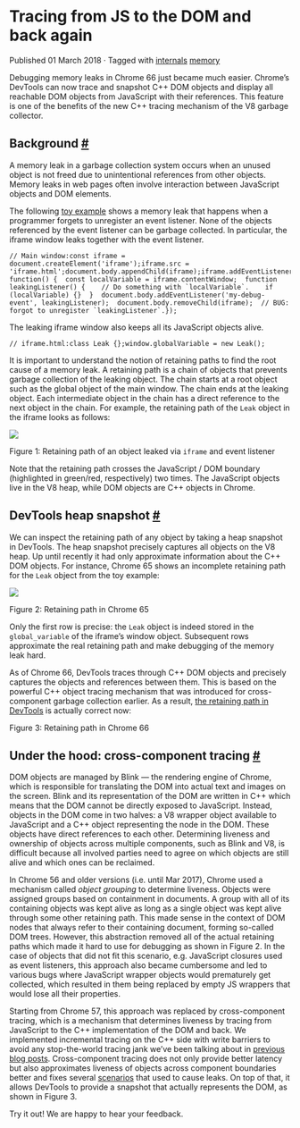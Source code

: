 Tracing from JS to the DOM and back again
=========================================

Published 01 March 2018 · Tagged with [internals](/blog/tags/internals) [memory](/blog/tags/memory)

Debugging memory leaks in Chrome 66 just became much easier. Chrome’s DevTools can now trace and snapshot C++ DOM objects and display all reachable DOM objects from JavaScript with their references. This feature is one of the benefits of the new C++ tracing mechanism of the V8 garbage collector.

Background [#](#background)
---------------------------

A memory leak in a garbage collection system occurs when an unused object is not freed due to unintentional references from other objects. Memory leaks in web pages often involve interaction between JavaScript objects and DOM elements.

The following [toy example](https://ulan.github.io/misc/leak.html) shows a memory leak that happens when a programmer forgets to unregister an event listener. None of the objects referenced by the event listener can be garbage collected. In particular, the iframe window leaks together with the event listener.

    // Main window:const iframe = document.createElement('iframe');iframe.src = 'iframe.html';document.body.appendChild(iframe);iframe.addEventListener('load', function() {  const localVariable = iframe.contentWindow;  function leakingListener() {    // Do something with `localVariable`.    if (localVariable) {}  }  document.body.addEventListener('my-debug-event', leakingListener);  document.body.removeChild(iframe);  // BUG: forgot to unregister `leakingListener`.});

The leaking iframe window also keeps all its JavaScript objects alive.

    // iframe.html:class Leak {};window.globalVariable = new Leak();

It is important to understand the notion of retaining paths to find the root cause of a memory leak. A retaining path is a chain of objects that prevents garbage collection of the leaking object. The chain starts at a root object such as the global object of the main window. The chain ends at the leaking object. Each intermediate object in the chain has a direct reference to the next object in the chain. For example, the retaining path of the `Leak` object in the iframe looks as follows:

![](/_img/tracing-js-dom/retaining-path.svg)

Figure 1: Retaining path of an object leaked via `iframe` and event listener

Note that the retaining path crosses the JavaScript / DOM boundary (highlighted in green/red, respectively) two times. The JavaScript objects live in the V8 heap, while DOM objects are C++ objects in Chrome.

DevTools heap snapshot [#](#devtools-heap-snapshot)
---------------------------------------------------

We can inspect the retaining path of any object by taking a heap snapshot in DevTools. The heap snapshot precisely captures all objects on the V8 heap. Up until recently it had only approximate information about the C++ DOM objects. For instance, Chrome 65 shows an incomplete retaining path for the `Leak` object from the toy example:

![](/_img/tracing-js-dom/chrome-65.png)

Figure 2: Retaining path in Chrome 65

Only the first row is precise: the `Leak` object is indeed stored in the `global_variable` of the iframe’s window object. Subsequent rows approximate the real retaining path and make debugging of the memory leak hard.

As of Chrome 66, DevTools traces through C++ DOM objects and precisely captures the objects and references between them. This is based on the powerful C++ object tracing mechanism that was introduced for cross-component garbage collection earlier. As a result, [the retaining path in DevTools](https://www.youtube.com/watch?v=ixadA7DFCx8) is actually correct now:

Figure 3: Retaining path in Chrome 66

Under the hood: cross-component tracing [#](#under-the-hood%3A-cross-component-tracing)
---------------------------------------------------------------------------------------

DOM objects are managed by Blink — the rendering engine of Chrome, which is responsible for translating the DOM into actual text and images on the screen. Blink and its representation of the DOM are written in C++ which means that the DOM cannot be directly exposed to JavaScript. Instead, objects in the DOM come in two halves: a V8 wrapper object available to JavaScript and a C++ object representing the node in the DOM. These objects have direct references to each other. Determining liveness and ownership of objects across multiple components, such as Blink and V8, is difficult because all involved parties need to agree on which objects are still alive and which ones can be reclaimed.

In Chrome 56 and older versions (i.e. until Mar 2017), Chrome used a mechanism called _object grouping_ to determine liveness. Objects were assigned groups based on containment in documents. A group with all of its containing objects was kept alive as long as a single object was kept alive through some other retaining path. This made sense in the context of DOM nodes that always refer to their containing document, forming so-called DOM trees. However, this abstraction removed all of the actual retaining paths which made it hard to use for debugging as shown in Figure 2. In the case of objects that did not fit this scenario, e.g. JavaScript closures used as event listeners, this approach also became cumbersome and led to various bugs where JavaScript wrapper objects would prematurely get collected, which resulted in them being replaced by empty JS wrappers that would lose all their properties.

Starting from Chrome 57, this approach was replaced by cross-component tracing, which is a mechanism that determines liveness by tracing from JavaScript to the C++ implementation of the DOM and back. We implemented incremental tracing on the C++ side with write barriers to avoid any stop-the-world tracing jank we’ve been talking about in [previous blog posts](/blog/orinoco-parallel-scavenger). Cross-component tracing does not only provide better latency but also approximates liveness of objects across component boundaries better and fixes several [scenarios](https://bugs.chromium.org/p/chromium/issues/detail?id=501866) that used to cause leaks. On top of that, it allows DevTools to provide a snapshot that actually represents the DOM, as shown in Figure 3.

Try it out! We are happy to hear your feedback.